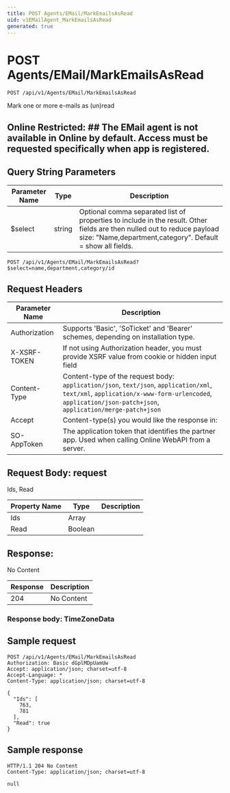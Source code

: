```yaml
---
title: POST Agents/EMail/MarkEmailsAsRead
uid: v1EMailAgent_MarkEmailsAsRead
generated: true
---
```


# POST Agents/EMail/MarkEmailsAsRead

```http
POST /api/v1/Agents/EMail/MarkEmailsAsRead
```

Mark one or more e-mails as (un)read


## Online Restricted: ## The EMail agent is not available in Online by default. Access must be requested specifically when app is registered.






## Query String Parameters

| Parameter Name | Type |  Description |
|----------------|------|--------------|
| $select | string |  Optional comma separated list of properties to include in the result. Other fields are then nulled out to reduce payload size: "Name,department,category". Default = show all fields. |

```http
POST /api/v1/Agents/EMail/MarkEmailsAsRead?$select=name,department,category/id
```


## Request Headers

| Parameter Name | Description |
|----------------|-------------|
| Authorization  | Supports 'Basic', 'SoTicket' and 'Bearer' schemes, depending on installation type. |
| X-XSRF-TOKEN   | If not using Authorization header, you must provide XSRF value from cookie or hidden input field |
| Content-Type | Content-type of the request body: `application/json`, `text/json`, `application/xml`, `text/xml`, `application/x-www-form-urlencoded`, `application/json-patch+json`, `application/merge-patch+json` |
| Accept         | Content-type(s) you would like the response in:  |
| SO-AppToken | The application token that identifies the partner app. Used when calling Online WebAPI from a server. |

## Request Body: request 

Ids, Read 

| Property Name | Type |  Description |
|----------------|------|--------------|
| Ids | Array |  |
| Read | Boolean |  |

## Response:

No Content

| Response | Description |
|----------------|-------------|
| 204 | No Content |

### Response body: TimeZoneData


## Sample request

```http!
POST /api/v1/Agents/EMail/MarkEmailsAsRead
Authorization: Basic dGplMDpUamUw
Accept: application/json; charset=utf-8
Accept-Language: *
Content-Type: application/json; charset=utf-8

{
  "Ids": [
    763,
    781
  ],
  "Read": true
}
```

## Sample response

```http_
HTTP/1.1 204 No Content
Content-Type: application/json; charset=utf-8

null
```